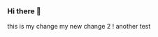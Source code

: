 ### Hi there 👋

<!--
**ChathuraKaranayake/ChathuraKaranayake** is a ✨ _special_ ✨ repository because its `README.md` (this file) appears on your GitHub profile.....

Here are some ideas to get you started:

- 🔭 I’m currently working on ...
- 🌱 I’m currently learning ...
- 👯 I’m looking to collaborate on ...
- 🤔 I’m looking for help with ...
- 💬 Ask me about ...
- 📫 How to reach me: ...
- 😄 Pronouns: ...
- ⚡ Fun fact: ...
-->

this is my change 
my new change 2 !
another test